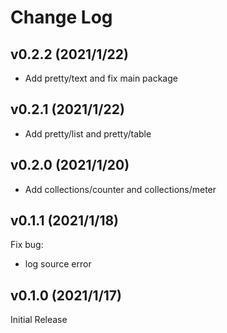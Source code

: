 # Change Log

## v0.2.2 (2021/1/22)

- Add pretty/text and fix main package

## v0.2.1 (2021/1/22)

- Add pretty/list and pretty/table

## v0.2.0 (2021/1/20)

- Add collections/counter and collections/meter

## v0.1.1 (2021/1/18)

Fix bug:

- log source error

## v0.1.0 (2021/1/17)

Initial Release
